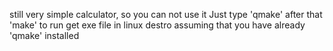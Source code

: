 still very simple calculator, so you can not use it 
Just type 
'qmake' 
	after that
'make'
to run get exe file in linux destro 
assuming that you have already 'qmake' installed
